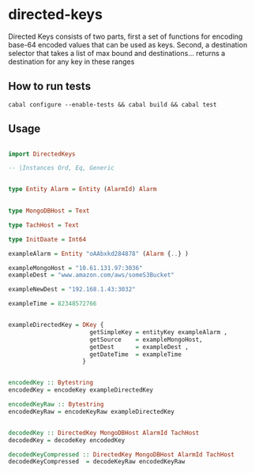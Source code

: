 # directed-keys

Directed Keys consists of two parts, first a set of functions for encoding base-64 encoded values that can be used as keys.
Second, a destination selector that takes a list of max bound and destinations... returns a destination for any key in these ranges

## How to run tests

```
cabal configure --enable-tests && cabal build && cabal test
```

## Usage

``` haskell

import DirectedKeys

-- |Instances Ord, Eq, Generic


type Entity Alarm = Entity (AlarmId) Alarm 
    

type MongoDBHost = Text 

type TachHost = Text 

type InitDaate = Int64

exampleAlarm = Entity "oAAbxkd284878" (Alarm {..} ) 

exampleMongoHost = "10.61.131.97:3036"
exampleDest = "www.amazon.com/aws/someS3Bucket"

exampleNewDest = "192.168.1.43:3032"

exampleTime = 82348572766


exampleDirectedKey = DKey { 
                       getSimpleKey = entityKey exampleAlarm , 
                       getSource    = exampleMongoHost,
                       getDest      = exampleDest ,
                       getDateTime  = exampleTime 
                     } 


encodedKey :: Bytestring
encodedKey = encodeKey exampleDirectedKey

encodedKeyRaw :: Bytestring
encodedKeyRaw = encodeKeyRaw exampleDirectedKey


decodedKey :: DirectedKey MongoDBHost AlarmId TachHost
decodedKey = decodeKey encodedKey 

decodedKeyCompressed :: DirectedKey MongoDBHost AlarmId TachHost
decodedKeyCompressed  = decodeKeyRaw encodedKeyRaw


```
